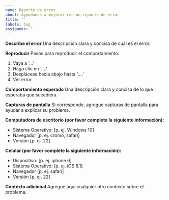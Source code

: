 ```yaml
---
name: Reporte de error
about: Aypudanos a mejorar con un reporte de error
title: ''
labels: bug
assignees: ''
---
```


**Describe el error**
Una descripción clara y concisa de cuál es el error.

**Reproducir**
Pasos para reproducir el comportamiento:

1. Vaya a '...'
2. Haga clic en '....'
3. Desplácese hacia abajo hasta '....'
4. Ver error

**Comportamiento esperado**
Una descripción clara y concisa de lo que esperaba que sucediera.

**Capturas de pantalla**
Si corresponde, agregue capturas de pantalla para ayudar a explicar su problema.

**Computadora de escritorio (por favor complete la siguiente información):**

- Sistema Operativo: [p. ej. Windows 10]
- Navegador [p. ej. cromo, safari]
- Versión [p. ej. 22]

**Celular (por favor complete la siguiente información):**

- Dispositivo: [p. ej. iphone 6]
- Sistema Operativo: [p. ej. iOS 8.1]
- Navegador [p. ej. safari]
- Versión [p. ej. 22]

**Contexto adicional**
Agregue aquí cualquier otro contexto sobre el problema.
